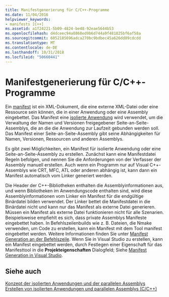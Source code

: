 ```yaml
---
title: Manifestgenerierung für C/C++-Programme
ms.date: 11/04/2016
helpviewer_keywords:
- manifests [C++]
ms.assetid: a1f24221-5b09-4824-be48-92eae5644b53
ms.openlocfilehash: d4dceec94a8868ed9b6d744a9f481825bf6af58a
ms.sourcegitcommit: 6052185696adca270bc9bdbec45a626dd89cdcdd
ms.translationtype: MT
ms.contentlocale: de-DE
ms.lasthandoff: 10/31/2018
ms.locfileid: "50660441"
---
```

# <a name="understanding-manifest-generation-for-cc-programs"></a>Manifestgenerierung für C/C++-Programme

Ein [manifest](https://msdn.microsoft.com/library/aa375365) ist ein XML-Dokument, die eine externe XML-Datei oder eine Ressource sein können, die in einer Anwendung oder eine Assembly eingebettet. Das Manifest eine [isolierte Anwendung](/windows/desktop/SbsCs/isolated-applications) wird verwendet, um die Verwaltung der Namen und Versionen freigegebener Seite-an-Seite-Assemblys, die an die die Anwendung zur Laufzeit gebunden werden soll. Das Manifest einer Seite-an-Seite-Assembly gibt seine Abhängigkeiten für Namen, Versionen, Ressourcen und anderen Assemblys.

Es gibt zwei Möglichkeiten, ein Manifest für isolierte Anwendung oder eine Seite-an-Seite-Assembly zu erstellen. Zunächst kann eine Manifestdatei Regeln befolgen, und nennen Sie die Anforderungen von der Verfasser der Assembly manuell erstellen. Auch wenn ein Programm nur auf Visual C++-Assemblys wie CRT, MFC, ATL oder anderen abhängig ist, kann dann ein Manifest automatisch vom Linker generiert werden.

Die Header der C++-Bibliotheken enthalten die Assemblyinformationen aus, und wenn Bibliotheken im Anwendungscode enthalten sind, wird diese Assemblyinformationen vom Linker ein Manifest für die endgültige Binärdatei bilden verwendet. Der Linker bettet die Manifestdatei in die Binärdatei nicht und kann nur das Manifest als externe Datei generieren. Müssen ein Manifest als externe Datei funktionieren nicht für alle Szenarien. Beispielsweise empfiehlt es sich, dass private Assemblys Manifeste eingebettet haben. In Befehlszeilenbuilds wie z. B. Dateien, die Nmake verwenden, um Code zu erstellen, kann ein Manifest mit dem Tool manifest eingebettet werden. Weitere Informationen finden Sie unter [Manifest Generation an der Befehlszeile](../build/manifest-generation-at-the-command-line.md). Wenn Sie in Visual Studio zu erstellen, kann ein Manifest eingebettet werden, durch Festlegen einer Eigenschaft für das Manifesttool in die **Projekteigenschaften** Dialogfeld; Siehe [Manifest Generation in Visual Studio](../build/manifest-generation-in-visual-studio.md).

## <a name="see-also"></a>Siehe auch

[Konzept der isolierten Anwendungen und der parallelen Assemblys](../build/concepts-of-isolated-applications-and-side-by-side-assemblies.md)<br/>
[Erstellen von isolierten Anwendungen und parallelen Assemblys (C/C++)](../build/building-c-cpp-isolated-applications-and-side-by-side-assemblies.md)
